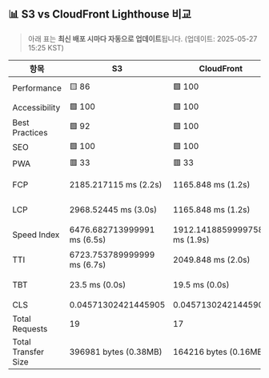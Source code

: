 ## 📊 S3 vs CloudFront Lighthouse 비교
> 아래 표는 **최신 배포 시마다 자동으로 업데이트**됩니다.
> (업데이트: 2025-05-27 15:25 KST)

| 항목 | S3 | CloudFront | 비교 |
|------|------------------|--------------------|--------|
| Performance | 🟨 86 | 🟩 100 | CF +14.0% |
| Accessibility | 🟩 100 | 🟩 100 | 동일 |
| Best Practices | 🟩 92 | 🟩 100 | CF +8.0% |
| SEO | 🟩 100 | 🟩 100 | 동일 |
| PWA | 🟥 33 | 🟥 33 | 동일 |
| FCP | 2185.217115 ms (2.2s) | 1165.848 ms (1.2s) | CF 빠름 (-46.6%) |
| LCP | 2968.52445 ms (3.0s) | 1165.848 ms (1.2s) | CF 빠름 (-60.7%) |
| Speed Index | 6476.682713999991 ms (6.5s) | 1912.1418859999758 ms (1.9s) | CF 빠름 (-70.5%) |
| TTI | 6723.753789999999 ms (6.7s) | 2049.848 ms (2.0s) | CF 빠름 (-69.5%) |
| TBT | 23.5 ms (0.0s) | 19.5 ms (0.0s) | CF 빠름 (-17.0%) |
| CLS | 0.04571302421445905 | 0.04571302421445905 | 동일 |
| Total Requests | 19 | 17 | CF 최적 |
| Total Transfer Size | 396981 bytes (0.38MB) | 164216 bytes (0.16MB) | CF 최적 |
